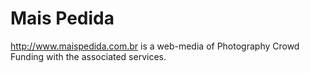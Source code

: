 # Mais Pedida

<http://www.maispedida.com.br> is a web-media of Photography Crowd Funding with the associated services.
